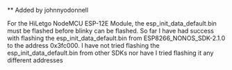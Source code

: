** Added by johnnyodonnell

For the HiLetgo NodeMCU ESP-12E Module,
the esp_init_data_default.bin must be flashed
before blinky can be flashed. So far I have had
success with flashing the esp_init_data_default.bin
from ESP8266_NONOS_SDK-2.1.0 to the address
0x3fc000. I have not tried flashing the
esp_init_data_default.bin from other SDKs nor have
I tried flashing it any different addresses

